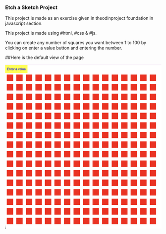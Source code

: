 ### Etch a Sketch Project

This project is made as an exercise given in theodinproject foundation in javascript section.

This project is made using #html, #css & #js.

You can create any number of squares you want between 1 to 100 by clicking on enter a value button and entering the number.

##Here is the default view of the page

![16*16 grid](/etch-a-sketch.png)
